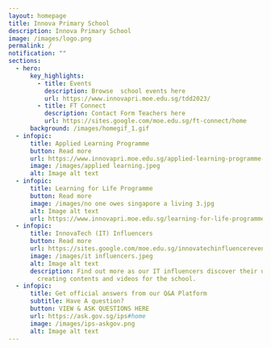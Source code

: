 ```yaml
---
layout: homepage
title: Innova Primary School
description: Innova Primary School
image: /images/logo.png
permalink: /
notification: ""
sections:
  - hero:
      key_highlights:
        - title: Events
          description: Browse  school events here
          url: https://www.innovapri.moe.edu.sg/tdd2023/
        - title: FT Connect
          description: Contact Form Teachers here
          url: https://sites.google.com/moe.edu.sg/ft-connect/home
      background: /images/homegif_1.gif
  - infopic:
      title: Applied Learning Programme
      button: Read more
      url: https://www.innovapri.moe.edu.sg/applied-learning-programme-alp/
      image: /images/applied learning.jpeg
      alt: Image alt text
  - infopic:
      title: Learning for Life Programme
      button: Read more
      image: /images/no one owes singapore a living 3.jpg
      alt: Image alt text
      url: https://www.innovapri.moe.edu.sg/learning-for-life-programme-ips/
  - infopic:
      title: InnovaTech (IT) Influencers
      button: Read more
      url: https://sites.google.com/moe.edu.sg/innovatechinfluencereventsblog/home
      image: /images/it influencers.jpeg
      alt: Image alt text
      description: Find out more as our IT influencers discover their unique role of
        creating contents and videos for the school.
  - infopic:
      title: Get official answers from our Q&A Platform
      subtitle: Have A question?
      button: VIEW & ASK QUESTIONS HERE
      url: https://ask.gov.sg/ips#home
      image: /images/ips-askgov.png
      alt: Image alt text
---
```

